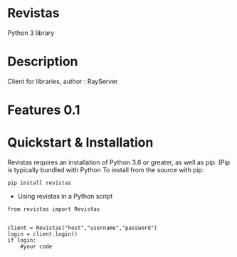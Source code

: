 # Revistas
Python 3 library
# Description
Client for libraries, author : RayServer
# Features 0.1
# Quickstart & Installation
Revistas requires an installation of Python 3.6 or greater, as well as pip. (Pip is typically bundled with Python 
To install from the source with pip:
```
pip install revistas
```
- Using revistas in a Python script
```
from revistas import Revistas


client = Revistas("host","username","password")
login = client.login()
if login:
	#your code
```
